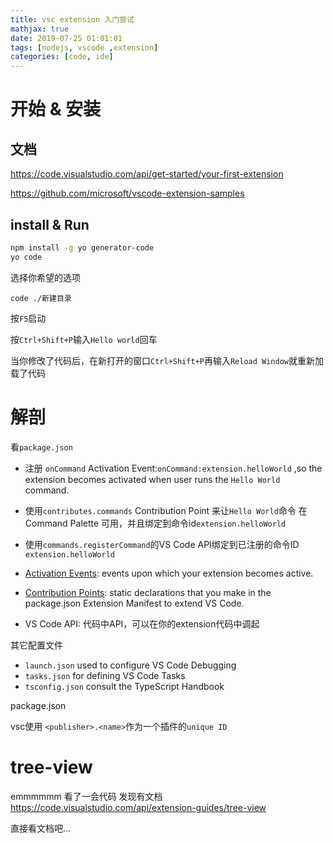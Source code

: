 ```yaml
---
title: vsc extension 入门尝试
mathjax: true
date: 2019-07-25 01:01:01
tags: [nodejs, vscode ,extension]
categories: [code, ide]
---
```


# 开始 & 安装

## 文档

https://code.visualstudio.com/api/get-started/your-first-extension

https://github.com/microsoft/vscode-extension-samples

## install & Run

```bash
npm install -g yo generator-code
yo code
```

选择你希望的选项

`code ./新建目录`

按`F5`启动

按`Ctrl+Shift+P`输入`Hello world`回车

当你修改了代码后，在新打开的窗口`Ctrl+Shift+P`再输入`Reload Window`就重新加载了代码

# 解剖

看`package.json`

 * 注册 `onCommand` Activation Event:`onCommand:extension.helloWorld` ,so the extension becomes activated when user runs the `Hello World` command.
 * 使用`contributes.commands` Contribution Point 来让`Hello World`命令 在Command Palette 可用，并且绑定到命令id`extension.helloWorld`
 * 使用`commands.registerCommand`的VS Code API绑定到已注册的命令ID `extension.helloWorld`

 * [Activation Events](https://code.visualstudio.com/api/references/activation-events): events upon which your extension becomes active.
 * [Contribution Points](https://code.visualstudio.com/api/references/contribution-points): static declarations that you make in the package.json Extension Manifest to extend VS Code.
 * VS Code API: 代码中API，可以在你的extension代码中调起

其它配置文件

 * `launch.json` used to configure VS Code Debugging
 * `tasks.json` for defining VS Code Tasks
 * `tsconfig.json` consult the TypeScript Handbook

package.json

vsc使用 `<publisher>.<name>`作为一个插件的`unique ID`




# tree-view

emmmmmm 看了一会代码 发现有文档 https://code.visualstudio.com/api/extension-guides/tree-view

直接看文档吧...

